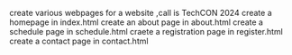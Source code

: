 create various webpages for a website ,call is TechCON 2024
create a homepage in index.html
create an about page in about.html
create a schedule page in schedule.html
craete a registration page in register.html
create a contact page in contact.html
